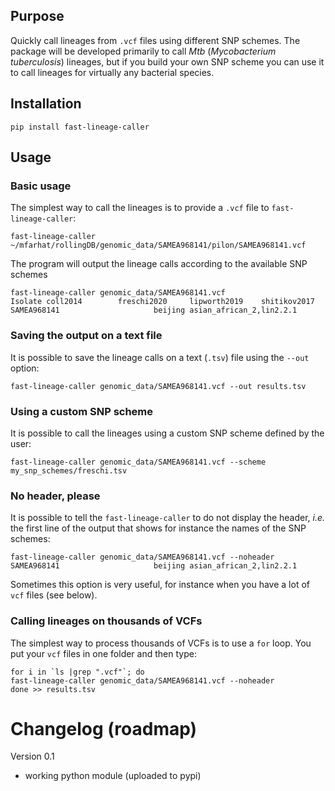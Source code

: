 ## Purpose
Quickly call lineages from `.vcf` files using different SNP schemes. The package will be developed primarily to call *Mtb* (_Mycobacterium tuberculosis_) lineages, but if you build your own SNP scheme you can use it to call lineages for virtually any bacterial species.

## Installation
```
pip install fast-lineage-caller
```

## Usage
### Basic usage
The simplest way to call the lineages is to provide a `.vcf` file to `fast-lineage-caller`:
```
fast-lineage-caller ~/mfarhat/rollingDB/genomic_data/SAMEA968141/pilon/SAMEA968141.vcf 
```
The program will output the lineage calls according to the available SNP schemes
```
fast-lineage-caller genomic_data/SAMEA968141.vcf 
Isolate coll2014        freschi2020     lipworth2019    shitikov2017
SAMEA968141                     beijing asian_african_2,lin2.2.1
```
### Saving the output on a text file
It is possible to save the lineage calls on a text (`.tsv`) file using the `--out` option: 
```
fast-lineage-caller genomic_data/SAMEA968141.vcf --out results.tsv
```
### Using a custom SNP scheme
It is possible to call the lineages using a custom SNP scheme defined by the user: 
```
fast-lineage-caller genomic_data/SAMEA968141.vcf --scheme my_snp_schemes/freschi.tsv
```
### No header, please
It is possible to tell the `fast-lineage-caller` to do not display the header, *i.e.* the first line of the output that shows for instance the names of the SNP schemes:

```
fast-lineage-caller genomic_data/SAMEA968141.vcf --noheader
SAMEA968141                     beijing asian_african_2,lin2.2.1
```

Sometimes this option is very useful, for instance when you have a lot of `vcf` files (see below).

### Calling lineages on thousands of VCFs

The simplest way to process thousands of VCFs is to use a `for` loop. You put your `vcf` files in one folder and then type:

```
for i in `ls |grep ".vcf"`; do
fast-lineage-caller genomic_data/SAMEA968141.vcf --noheader
done >> results.tsv
```

# Changelog (roadmap)

Version 0.1
- working python module (uploaded to pypi)

